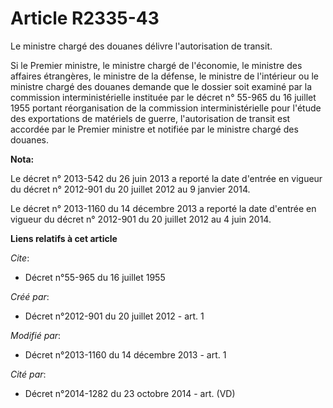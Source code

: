 # Article R2335-43

Le ministre chargé des douanes délivre l'autorisation de transit.

Si le Premier ministre, le ministre chargé de l'économie, le ministre des affaires étrangères, le ministre de la défense, le
ministre de l'intérieur ou le ministre chargé des douanes demande que le dossier soit examiné par la commission
interministérielle instituée par le décret n° 55-965 du 16 juillet 1955 portant réorganisation de la commission
interministérielle pour l'étude des exportations de matériels de guerre, l'autorisation de transit est accordée par le
Premier ministre et notifiée par le ministre chargé des douanes.

**Nota:**

Le décret n° 2013-542 du 26 juin 2013 a reporté la date d'entrée en vigueur du décret n° 2012-901 du 20 juillet 2012 au 9
janvier 2014.

Le décret n° 2013-1160 du 14 décembre 2013 a reporté la date d'entrée en vigueur du décret n° 2012-901 du 20 juillet 2012 au
4 juin 2014.

**Liens relatifs à cet article**

_Cite_:

  - Décret n°55-965 du 16 juillet 1955

_Créé par_:

  - Décret n°2012-901 du 20 juillet 2012 - art. 1

_Modifié par_:

  - Décret n°2013-1160 du 14 décembre 2013 - art. 1

_Cité par_:

  - Décret n°2014-1282 du 23 octobre 2014 - art. (VD)
